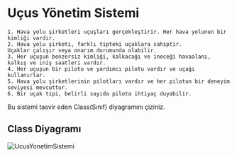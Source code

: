 # Uçus Yönetim Sistemi
````
1. Hava yolu şirketleri uçuşları gerçekleştirir. Her hava yolunun bir kimliği vardır.
2. Hava yolu şirketi, farklı tipteki uçaklara sahiptir.
Uçaklar çalışır veya onarım durumunda olabilir.
3. Her uçuşun benzersiz kimliği, kalkacağı ve ineceği havaalanı, kalkış ve iniş saatleri vardır.
4. Her uçuşun bir pilotu ve yardımcı pilotu vardır ve uçağı kullanırlar.
5. Hava yolu şirketlerinin pilotları vardır ve her pilotun bir deneyim seviyesi mevcuttur.
6. Bir uçak tipi, belirli sayıda pilota ihtiyaç duyabilir.
````
Bu sistemi tasvir eden Class(Sınıf) diyagramını çiziniz.


## Class Diyagramı
![UcusYonetimSistemi](https://user-images.githubusercontent.com/75527964/165884556-3f59aa00-3390-47d4-afda-bea46619f4ed.png)

